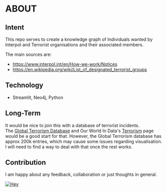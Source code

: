 # ABOUT

## Intent
This repo serves to create a knowledge graph of Individuals wanted by Interpol and Terrorist organisations and their associated members.

The main sources are: 
- https://www.interpol.int/en/How-we-work/Notices 
- https://en.wikipedia.org/wiki/List_of_designated_terrorist_groups 

## Technology
- Streamlit, Neo4j, Python

## Long-Term
It would be nice to join this with a database of terrorist incidents.   
The [Global Terrorism Database](https://www.start.umd.edu/gtd/) and Our World In Data's [Terrorism]("https://ourworldindata.org/terrorism") page would be a good start for that. However, the Global Terrorism database has approx 200k entries, which may cause some issues regarding visualisation. I will need to find a way to deal with that once the rest works.

## Contribution
I am happy about any feedback, collaboration or just thoughts in general.

 [![Hey](https://img.shields.io/badge/-Message%20me!-green)](mailto:hello@marcanthonybauer.com?subject=[GitHub%20--%20terrorism-graph])
